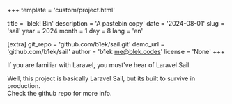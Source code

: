 +++
template = 'custom/project.html'

title = 'blek! Bin'
description = 'A pastebin copy'
date = '2024-08-01'
slug = 'sail'
year = 2024
month = 1
day = 8
lang = 'en'

[extra]
git_repo = 'github.com/b1ek/sail.git'
demo_url = 'github.com/b1ek/sail'
author = 'b1ek <me@blek.codes>'
license = 'None'
+++

If you are familiar with Laravel, you must've hear of Laravel Sail.

Well, this project is basically Laravel Sail, but its built to survive in production.  
Check the github repo for more info.